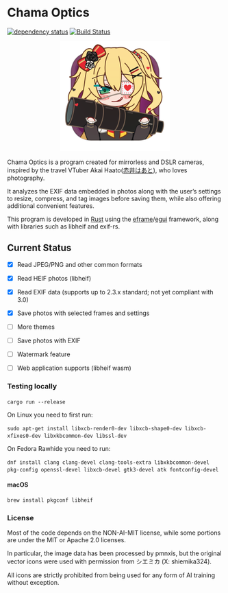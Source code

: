 <!--
SPDX-FileCopyrightText: © 2025 Jinwoo Park (pmnxis@gmail.com)

SPDX-License-Identifier: MIT OR Apache-2.0
-->

# Chama Optics

[![dependency status](https://deps.rs/repo/github/pmnxis/chama-optics/status.svg)](https://deps.rs/repo/github/pmnxis/chama-optics)
[![Build Status](https://github.com/pmnxis/chama-optics/workflows/CI/badge.svg)](https://github.com/pmnxis/chama-optics/actions?workflow=CI)

<p align="center"><img src="assets/mac-icon.png" width="256" height="256"/></p>

Chama Optics is a program created for mirrorless and DSLR cameras, inspired by the travel VTuber Akai Haato([赤井はあと](https://www.youtube.com/@AkaiHaato)), who loves photography.

It analyzes the EXIF data embedded in photos along with the user’s settings to resize, compress, and tag images before saving them, while also offering additional convenient features.

This program is developed in [Rust](https://rust-lang.org/) using the [eframe](https://github.com/emilk/egui/tree/master/crates/eframe)/[egui](https://github.com/emilk/egui/) framework, along with libraries such as libheif and exif-rs.

## Current Status
- [x] Read JPEG/PNG and other common formats
- [x] Read HEIF photos (libheif)
- [x] Read EXIF data (supports up to 2.3.x standard; not yet compliant with 3.0)
- [x] Save photos with selected frames and settings
- [ ] More themes
- [ ] Save photos with EXIF
- [ ] Watermark feature
- [ ] Web application supports (libheif wasm)


### Testing locally

`cargo run --release`

On Linux you need to first run:

`sudo apt-get install libxcb-render0-dev libxcb-shape0-dev libxcb-xfixes0-dev libxkbcommon-dev libssl-dev`

On Fedora Rawhide you need to run:

`dnf install clang clang-devel clang-tools-extra libxkbcommon-devel pkg-config openssl-devel libxcb-devel gtk3-devel atk fontconfig-devel`

#### macOS
```sh
brew install pkgconf libheif
```

### License
Most of the code depends on the NON-AI-MIT license, while some portions are under the MIT or Apache 2.0 licenses.

In particular, the image data has been processed by pmnxis, but the original vector icons were used with permission from シエミカ (X: shiemika324).

All icons are strictly prohibited from being used for any form of AI training without exception.